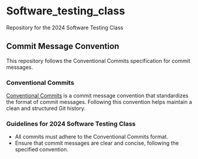 # Software_testing_class
Repository for the 2024 Software Testing Class

## Commit Message Convention

This repository follows the Conventional Commits specification for commit messages.

### Conventional Commits

[Conventional Commits](https://www.conventionalcommits.org/) is a commit message convention that standardizes the format of commit messages. Following this convention helps maintain a clean and structured Git history.

### Guidelines for 2024 Software Testing Class

- All commits must adhere to the Conventional Commits format.
- Ensure that commit messages are clear and concise, following the specified convention.
